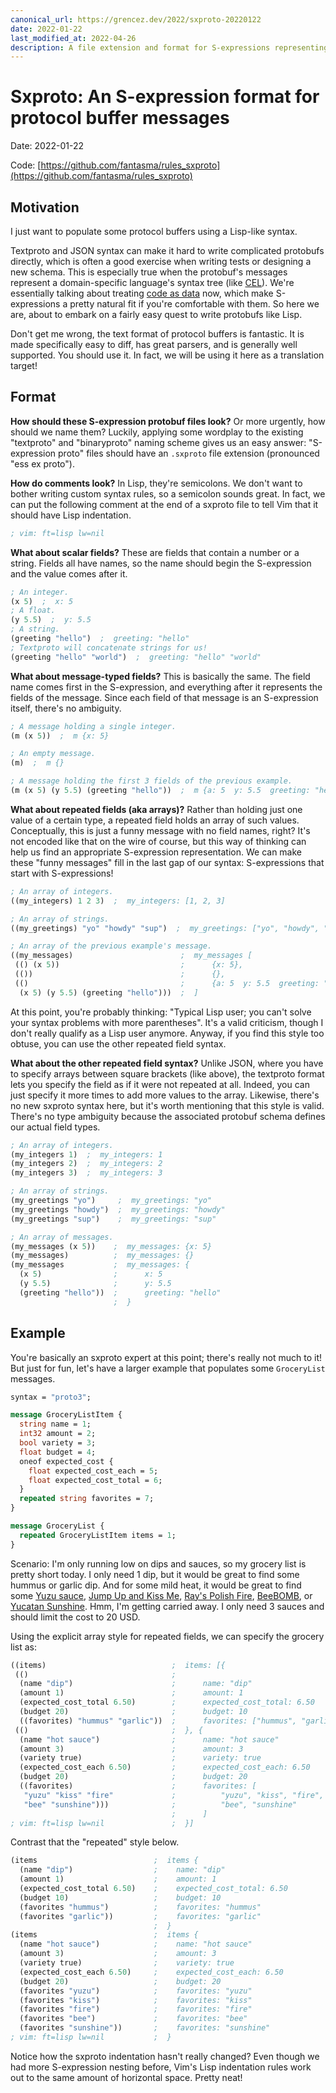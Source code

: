 ```yaml
---
canonical_url: https://grencez.dev/2022/sxproto-20220122
date: 2022-01-22
last_modified_at: 2022-04-26
description: A file extension and format for S-expressions representing protobuf messages.
---
```


# Sxproto: An S-expression format for protocol buffer messages

Date: 2022-01-22

Code: [https://github.com/fantasma/rules_sxproto](https://github.com/fantasma/rules_sxproto)

## Motivation

I just want to populate some protocol buffers using a Lisp-like syntax.

Textproto and JSON syntax can make it hard to write complicated protobufs directly, which is often a good exercise when writing tests or designing a new schema.
This is especially true when the protobuf's messages represent a domain-specific language's syntax tree
(like [CEL](https://github.com/googleapis/googleapis/blob/master/google/api/expr/v1alpha1/syntax.proto)).
We're essentially talking about treating [code as data](https://en.wikipedia.org/wiki/Homoiconicity) now,
which make S-expressions a pretty natural fit if you're comfortable with them.
So here we are, about to embark on a fairly easy quest to write protobufs like Lisp.

Don't get me wrong, the text format of protocol buffers is fantastic.
It is made specifically easy to diff, has great parsers, and is generally well supported.
You should use it.
In fact, we will be using it here as a translation target!

## Format

**How should these S-expression protobuf files look?**
Or more urgently, how should we name them?
Luckily, applying some wordplay to the existing "textproto" and "binaryproto" naming scheme gives us an easy answer:
"S-expression proto" files should have an `.sxproto` file extension (pronounced "ess ex proto").

**How do comments look?**
In Lisp, they're semicolons.
We don't want to bother writing custom syntax rules, so a semicolon sounds great.
In fact, we can put the following comment at the end of a sxproto file to tell Vim that it should have Lisp indentation.
```lisp
; vim: ft=lisp lw=nil
```

**What about scalar fields?**
These are fields that contain a number or a string.
Fields all have names, so the name should begin the S-expression and the value comes after it.
```lisp
; An integer.
(x 5)  ;  x: 5
; A float.
(y 5.5)  ;  y: 5.5
; A string.
(greeting "hello")  ;  greeting: "hello"
; Textproto will concatenate strings for us!
(greeting "hello" "world")  ;  greeting: "hello" "world"
```

**What about message-typed fields?**
This is basically the same.
The field name comes first in the S-expression, and everything after it represents the fields of the message.
Since each field of that message is an S-expression itself, there's no ambiguity.
```lisp
; A message holding a single integer.
(m (x 5))  ;  m {x: 5}

; An empty message.
(m)  ;  m {}

; A message holding the first 3 fields of the previous example.
(m (x 5) (y 5.5) (greeting "hello"))  ;  m {a: 5  y: 5.5  greeting: "hello"}
```

**What about repeated fields (aka arrays)?**
Rather than holding just one value of a certain type, a repeated field holds an array of such values.
Conceptually, this is just a funny message with no field names, right?
It's not encoded like that on the wire of course, but this way of thinking can help us find an appropriate S-expression representation.
We can make these "funny messages" fill in the last gap of our syntax: S-expressions that start with S-expressions!
```lisp
; An array of integers.
((my_integers) 1 2 3)  ;  my_integers: [1, 2, 3]

; An array of strings.
((my_greetings) "yo" "howdy" "sup")  ;  my_greetings: ["yo", "howdy", "sup"]

; An array of the previous example's message.
((my_messages)                        ;  my_messages [
 (() (x 5))                           ;      {x: 5},
 (())                                 ;      {},
 (()                                  ;      {a: 5  y: 5.5  greeting: "hello"},
  (x 5) (y 5.5) (greeting "hello")))  ;  ]
```

At this point, you're probably thinking:
"Typical Lisp user; you can't solve your syntax problems with more parentheses".
It's a valid criticism, though I don't really qualify as a Lisp user anymore.
Anyway, if you find this style too obtuse, you can use the other repeated field syntax.

**What about the other repeated field syntax?**
Unlike JSON, where you have to specify arrays between square brackets (like above),
the textproto format lets you specify the field as if it were not repeated at all.
Indeed, you can just specify it more times to add more values to the array.
Likewise, there's no new sxproto syntax here, but it's worth mentioning that this style is valid.
There's no type ambiguity because the associated protobuf schema defines our actual field types.
```lisp
; An array of integers.
(my_integers 1)  ;  my_integers: 1
(my_integers 2)  ;  my_integers: 2
(my_integers 3)  ;  my_integers: 3

; An array of strings.
(my_greetings "yo")     ;  my_greetings: "yo"
(my_greetings "howdy")  ;  my_greetings: "howdy"
(my_greetings "sup")    ;  my_greetings: "sup"

; An array of messages.
(my_messages (x 5))    ;  my_messages: {x: 5}
(my_messages)          ;  my_messages: {}
(my_messages           ;  my_messages: {
  (x 5)                ;      x: 5
  (y 5.5)              ;      y: 5.5
  (greeting "hello"))  ;      greeting: "hello"
                       ;  }
```

## Example

You're basically an sxproto expert at this point; there's really not much to it!
But just for fun, let's have a larger example that populates some `GroceryList` messages.

```protobuf
syntax = "proto3";

message GroceryListItem {
  string name = 1;
  int32 amount = 2;
  bool variety = 3;
  float budget = 4;
  oneof expected_cost {
    float expected_cost_each = 5;
    float expected_cost_total = 6;
  }
  repeated string favorites = 7;
}

message GroceryList {
  repeated GroceryListItem items = 1;
}
```

Scenario: I'm only running low on dips and sauces, so my grocery list is pretty short today.
I only need 1 dip, but it would be great to find some hummus or garlic dip.
And for some mild heat, it would be great to find some
[Yuzu sauce](https://www.traderjoesgroceryreviews.com/yuzu-hot-sauce-trader-joes-hot-sauce/),
[Jump Up and Kiss Me](https://jumpupandkissme.wordpress.com/2013/02/06/the-best-valentines-gift/),
[Ray's Polish Fire](https://www.polishfire.com),
[BeeBOMB](https://pexpeppers.com/products/beebomb-hot-sauce), or
[Yucatan Sunshine](https://reilyproducts.com/products/try-me-yucatan-sunshine-habanero-sauce-5-oz/).
Hmm, I'm getting carried away.
I only need 3 sauces and should limit the cost to 20 USD.

Using the explicit array style for repeated fields, we can specify the grocery list as:

```lisp
((items)                            ;  items: [{
 (()                                ;
  (name "dip")                      ;      name: "dip"
  (amount 1)                        ;      amount: 1
  (expected_cost_total 6.50)        ;      expected_cost_total: 6.50
  (budget 20)                       ;      budget: 10
  ((favorites) "hummus" "garlic"))  ;      favorites: ["hummus", "garlic"]
 (()                                ;  }, {
  (name "hot sauce")                ;      name: "hot sauce"
  (amount 3)                        ;      amount: 3
  (variety true)                    ;      variety: true
  (expected_cost_each 6.50)         ;      expected_cost_each: 6.50
  (budget 20)                       ;      budget: 20
  ((favorites)                      ;      favorites: [
   "yuzu" "kiss" "fire"             ;          "yuzu", "kiss", "fire",
   "bee" "sunshine")))              ;          "bee", "sunshine"
                                    ;      ]
; vim: ft=lisp lw=nil               ;  }]
```

Contrast that the "repeated" style below.

```lisp
(items                          ;  items {
  (name "dip")                  ;    name: "dip"
  (amount 1)                    ;    amount: 1
  (expected_cost_total 6.50)    ;    expected_cost_total: 6.50
  (budget 10)                   ;    budget: 10
  (favorites "hummus")          ;    favorites: "hummus"
  (favorites "garlic"))         ;    favorites: "garlic"
                                ;  }
(items                          ;  items {
  (name "hot sauce")            ;    name: "hot sauce"
  (amount 3)                    ;    amount: 3
  (variety true)                ;    variety: true
  (expected_cost_each 6.50)     ;    expected_cost_each: 6.50
  (budget 20)                   ;    budget: 20
  (favorites "yuzu")            ;    favorites: "yuzu"
  (favorites "kiss")            ;    favorites: "kiss"
  (favorites "fire")            ;    favorites: "fire"
  (favorites "bee")             ;    favorites: "bee"
  (favorites "sunshine"))       ;    favorites: "sunshine"
; vim: ft=lisp lw=nil           ;  }
```

Notice how the sxproto indentation hasn't really changed?
Even though we had more S-expression nesting before, Vim's Lisp indentation rules work out to the same amount of horizontal space.
Pretty neat!

